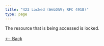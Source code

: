 ```yaml
---
title: "423 Locked (WebDAV; RFC 4918)"
type: page
---
```

The resource that is being accessed is locked.<br /><br />[<-- Back](../../http_codes.md)